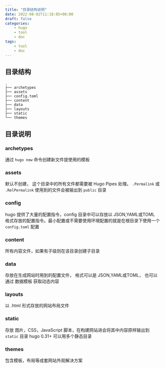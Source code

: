 ```yaml
---
title: "目录结构说明"
date: 2022-08-02T11:18:05+08:00
draft: false
categories: 
    - hugo
    - tool
    - doc
tags: 
    - tool
    - doc
---
```


## 目录结构

```
.
├── archetypes
├── assets
├── config.toml
├── content
├── data
├── layouts
├── static
└── themes
```

## 目录说明

### archetypes

通过 `hugo new` 命令创建新文件提使用的模板

### assets

默认不创建， 这个目录中的所有文件都需要被 Hugo Pipes 处理。 `.Permalink` 或 `.RelPermalink` 使用到的文件会被输出到 `public` 目录


### config

hugo 提供了大量的配置指令，config 目录中可以存放以 JSON,YAML或TOML 格式存放的配置指令。最小配置或不需要使用环境配置的就是在根目录下使用一个 `config.toml` 配置


### content

所有内容文件，如果有子级则在该目录创建子目录

### data

存放在生成网站时用到的配置文件， 格式可以是 JSON,YAML或TOML， 也可以通过 数据模板 获取动态内容


### layouts

以 .html 形式存放的网站布局文件


### static

存放 图片，CSS，JavaScript 脚本，在构建网站进会将其中内容原样输出到 `static` 目录 hugo 0.31+ 可以用多个静态目录


### themes

包含模板，布局等成套网站外观解决方案
